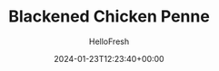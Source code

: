 ---
draft: true # Use this only for setting draft status
hidden: false # Use this to hide unwanted recipes
slug: # <post-title>
title: 'Blackened Chicken Penne'
description: "This pasta may break the rules, but it does so deliciously: instead of going the traditional Italian route, our chefs opted to mix things up with a jumble of Southwestern flavors. The pre-cut chicken strips get seasoned with blackening seasoning and are tossed in the pan until they’re perfectly smoky and savory. Some poblano pepper and diced tomato add texture and more unconventional flair, while the Monterey Jack cheese sauce brings supreme creaminess to the penne."
image: https://img.hellofresh.com/f_auto,fl_lossy,q_auto,w_1200/hellofresh_s3/image/blackened-chicken-penne-a929e785.jpg
date: 2024-01-23T12:23:40+00:00
author: HelloFresh

tags: []
categories: "main course"
cuisines: "Fusion"
allergens: ['Wheat', 'Milk']

calories: 810
preptime: ['25 minutes']
cooktime: # 180 = 3 Hours | In minutes
totaltime: PT25M
servings: 2

links:
  - description: "This pasta may break the rules, but it does so deliciously: instead of going the traditional Italian route, our chefs opted to mix things up with a jumble of Southwestern flavors. The pre-cut chicken strips get seasoned with blackening seasoning and are tossed in the pan until they’re perfectly smoky and savory. Some poblano pepper and diced tomato add texture and more unconventional flair, while the Monterey Jack cheese sauce brings supreme creaminess to the penne."
    website: https://www.hellofresh.com/recipes/blackened-chicken-penne-5bc0be0830006c60353ca6c2
    image: https://img.hellofresh.com/f_auto,fl_lossy,q_auto,w_1200/hellofresh_s3/image/blackened-chicken-penne-a929e785.jpg
 
weight: # 1 | You can add weight to some posts to override the default sorting (date descending)

comments: false # Keep False

ingredients: ['1 unit Poblano Pepper', '2 unit Scallions', '2 clove Garlic', '1 unit Roma Tomato', '10 ounce Chicken Breast Strips', '1 tablespoon Blackening Spice', '6 ounce Penne Pasta', '4 tablespoon Cream Cheese', '¼ cup Monterey Jack Cheese', '1 tablespoon Olive Oil', '2 tablespoon Butter', ' Salt', ' Pepper']

instructionTitles: ['Prep Veggies', 'Season Chicken', 'Cook Pasta', 'Cook Chicken and Veggies', 'Toss Pasta', 'Finish and Serve']
instructions: ['Wash and dry all produce. Bring a large pot of salted water to a boil. Core and seed poblano, then dice into ½-inch pieces. Trim, then thinly slice scallions, separating greens and whites. Thinly slice garlic. Core and finely chop tomato.', 'Pat chicken dry with a paper towel. Place in a large bowl with a large drizzle of olive oil, Blackening Spice, and a few big pinches of salt. Toss to coat.', 'Once water boils, add penne to pot. Cook until al dente, 11-13 minutes. Scoop out and reserve ½ cup pasta cooking water (this’ll help thicken the sauce), then drain and set aside.', 'Meanwhile, heat a drizzle of olive oil in a large pan over medium-high heat. Add poblano and a pinch of salt. Cook, without disturbing, until beginning to char, about 3 minutes. Add chicken and cook, tossing occasionally, until no longer pink throughout, 3-5 minutes. Stir in scallion whites and garlic. Cook until fragrant, about 1 minute. Stir in half the tomato and a pinch of salt.', 'Reduce heat under pan to medium low. Whisk in cream cheese and ⅓ cup pasta cooking water until thoroughly combined. Turn off heat. Add penne, Monterey Jack cheese, and 2 TBSP butter. Stir until butter melts and a smooth sauce forms. (TIP: Add more pasta water if sauce seems dry.) Season with salt and pepper.', 'Divide pasta between bowls or plates. Garnish with scallion greens and remaining tomato. (TIP: If you like things spicy, top with a few cracks of fresh black pepper.)']
---